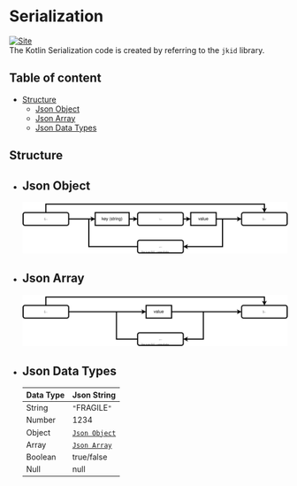 # Serialization

[![Site](https://img.shields.io/badge/jkid-github-lightgrey)](https://github.com/yole/jkid)     
The Kotlin Serialization code is created by referring to the `jkid` library.

## Table of content

- [Structure](#structure)
    - [Json Object](#json-object-structure)
    - [Json Array](#json-array-structure)
    - [Json Data Types](#json-data-types-structure)

## <a id="structure"> Structure

* ## <a id="json-object-structure"> Json Object

    <img src="drawio/json-object-structure/json-object-structure.svg"  width="1200">

* ## <a id="json-array-structure"> Json Array

    <img src="drawio/json-array-structure/json-array-structure.svg"  width="1200">

* ## <a id="json-data-types-structure"> Json Data Types

  | Data Type | Json String |
  | --- | --- |
  | String | `"`FRAGILE`"` |
  | Number | 1234 |
  | Object | [`Json Object`](#json-object-structure) |
  | Array | [`Json Array`](#json-array-structure) |
  | Boolean | true/false |
  | Null | null |
